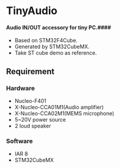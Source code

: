 # TinyAudio
#### Audio IN/OUT accessory for tiny PC.####
- Based on STM32F4Cube.
- Generated by STM32CubeMX.
- Take ST cube demo as reference.

## Requirement

### Hardware 
- Nucleo-F401
- X-Nucleo-CCA01M1(Audio amplifier)
- X-Nucleo-CCA02M1(MEMS microphone)
- 5~20V power source
- 2 loud speaker

### Software

- IAR 8
- STM32CubeMX


